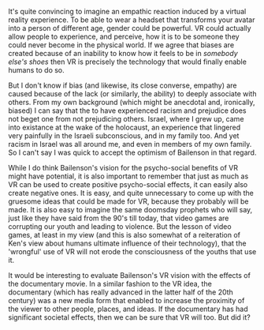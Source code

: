 It's quite convincing to imagine an empathic reaction induced by a virtual reality experience. To be able to wear a headset that transforms your avatar into a person of different age, gender could be powerful. VR could actually allow people to experience, and perceive, how it is to be someone they could never become in the physical world. If we agree that biases are created because of an inability to know how it feels to be in _somebody else's shoes_ then VR is precisely the technology that would finally enable humans to do so. 

But I don't know if bias (and likewise, its close converse, empathy) are caused because of the lack (or similarly, the ability) to deeply associate with others. From my own background (which might be anecdotal and, ironically, biased) I can say that the to have experienced racism and prejudice does not beget one from not prejudicing others. Israel, where I grew up, came into existance at the wake of the holocaust, an experience that lingered very painfully in the Israeli subconscious, and in my family too. And yet racism in Israel was all around me, and even in members of my own family. So I can't say I was quick to accept the optimism of Bailenson in that regard.

While I do think Bailenson's vision for the psycho-social benefits of VR might have potential, it is also important to remember that just as much as VR can be used to create positive psycho-social effects, it can easily also create negative ones. It is easy, and quite unnecessary to come up with the  gruesome ideas that could be made for VR, because they probably will be made. It is also easy to imagine the same doomsday prophets who will say, just like they have said from the 90's till today, that video games are corrupting our youth and leading to violence. But the lesson of video games, at least in my view (and this is also somewhat of a reiteration of Ken's view about humans ultimate influence of their technology), that the 'wrongful' use of VR will not erode the consciousness of the youths that use it. 

It would be interesting to evaluate Bailenson's VR vision with the effects of the documentary movie. In a similar fashion to the VR idea, the documentary (which has really advanced in the latter half of the 20th century) was a new media form that enabled to increase the proximity of the viewer to other people, places, and ideas. If the documentary has had significant societal effects, then we can be sure that VR will too. But did it?
